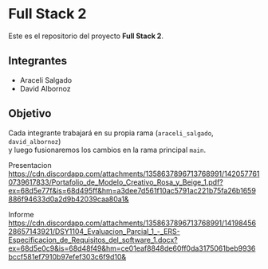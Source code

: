 # Full Stack 2

Este es el repositorio del proyecto **Full Stack 2**.

## Integrantes
- Araceli Salgado
- David Albornoz

## Objetivo
Cada integrante trabajará en su propia rama (`araceli_salgado`, `david_albornoz`)  
y luego fusionaremos los cambios en la rama principal `main`.


Presentacion
https://cdn.discordapp.com/attachments/1358637896713768991/1420577610739617833/Portafolio_de_Modelo_Creativo_Rosa_y_Beige_1.pdf?ex=68d5e77f&is=68d495ff&hm=a3dee7d561f10ac5791ac221b75fa26b1659886f94633d0a2d9b42039caa80a1&

Informe
https://cdn.discordapp.com/attachments/1358637896713768991/1419845628657143921/DSY1104_Evaluacion_Parcial_1_-_ERS-Especificacion_de_Requisitos_del_software_1.docx?ex=68d5e0c9&is=68d48f49&hm=ce01eaf8848de60ff0da3175061beb9936bccf581ef7910b97efef303c6f9d10&
